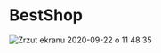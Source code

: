 # BestShop

![Zrzut ekranu 2020-09-22 o 11 48 35](https://user-images.githubusercontent.com/57799505/93868423-b47e7080-fcca-11ea-8884-c780a3227006.png)
